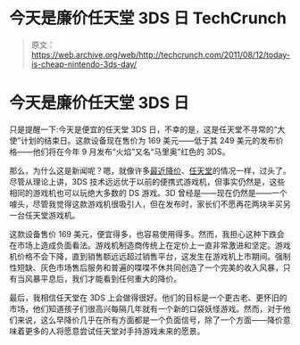 # 今天是廉价任天堂 3DS 日 TechCrunch

> 原文：<https://web.archive.org/web/http://techcrunch.com/2011/08/12/today-is-cheap-nintendo-3ds-day/>

# 今天是廉价任天堂 3DS 日

只是提醒一下:今天是便宜的任天堂 3DS 日，不幸的是，这是任天堂不寻常的“大使”计划的结束日。这款设备现在售价为 169 美元——低于其 249 美元的发布价格——他们将在今年 9 月发布“火焰”又名“马里奥”红色的 3DS。

那么，为什么这是新闻呢？嗯，就像许多[最近降价](https://web.archive.org/web/20230205023208/https://techcrunch.com/2011/08/05/oh-gosh-the-hp-touchpad-16gb-is-on-woot-for-379/)、[任天堂](https://web.archive.org/web/20230205023208/https://techcrunch.com/tag/Nintendo)的情况一样，过头了。尽管从理论上讲，3DS 技术远远优于以前的便携式游戏机，但事实仍然是，这些相同的游戏机也可以玩绝大多数的 DS 游戏。3D 曾经是——现在仍然是——一个噱头，尽管我觉得这款游戏机很吸引人，但在发布时，家长们不愿再花两块半买另一台任天堂游戏机。

这款设备售价 169 美元，便宜得多，也容易使用得多。然而，我担心这种下跌会在市场上造成负面看法。游戏机制造商传统上在定价上一直非常激进和坚定。游戏机价格不会下降，直到销售额远远超过销售平台，这发生在游戏机上市期间。强制性短缺、灰色市场售后服务和普遍的喋喋不休共同创造了一个完美的收入风暴，只有当风暴平息后，我们才能看到任何重大的降价。

最后，我相信任天堂在 3DS 上会做得很好。他们的目标是一个更古老、更怀旧的市场，他们知道孩子们很高兴每隔几年就有一个新的口袋妖怪游戏。然而，对于他们来说，这么早降价几乎在所有方面都是一个负面信号，除了一个方面——降价意味着更多的人将愿意尝试任天堂对手持游戏未来的愿景。